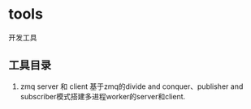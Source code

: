 # tools
开发工具

## 工具目录
1. zmq server 和 client
基于zmq的divide and conquer、publisher and subscriber模式搭建多进程worker的server和client. 
